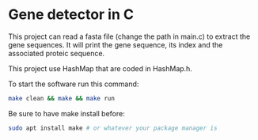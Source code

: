 # Gene detector in C

This project can read a fasta file (change the path in main.c) to extract the gene sequences. It will print the gene sequence, its index and the associated proteic sequence.

This project use HashMap that are coded in HashMap.h.

To start the software run this command:
``` bash
make clean && make && make run
```

Be sure to have make install before:

``` bash
sudo apt install make # or whatever your package manager is
```